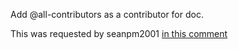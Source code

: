 Add @all-contributors as a contributor for doc.

This was requested by seanpm2001 [in this comment](https://github.com/seanpm2001/WacOS/issues/9#issuecomment-1002355221)
